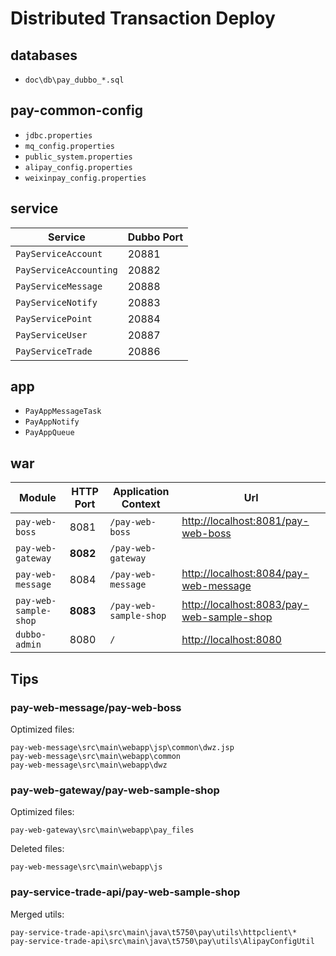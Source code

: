 # Distributed Transaction Deploy

## databases
- `doc\db\pay_dubbo_*.sql`

## pay-common-config
- `jdbc.properties`
- `mq_config.properties`
- `public_system.properties`
- `alipay_config.properties`
- `weixinpay_config.properties`

## service
Service | Dubbo Port 
----|----
`PayServiceAccount` | 20881
`PayServiceAccounting` | 20882
`PayServiceMessage` | 20888
`PayServiceNotify` | 20883
`PayServicePoint` | 20884
`PayServiceUser` | 20887
`PayServiceTrade` | 20886

## app
- `PayAppMessageTask`
- `PayAppNotify`
- `PayAppQueue`

## war
Module | HTTP Port | Application Context | Url
----|----|----|----
`pay-web-boss` | 8081 | `/pay-web-boss` | [http://localhost:8081/pay-web-boss](http://localhost:8081/pay-web-boss)
`pay-web-gateway` | **8082** | `/pay-web-gateway` | 
`pay-web-message` | 8084 | `/pay-web-message` | [http://localhost:8084/pay-web-message](http://localhost:8084/pay-web-message)
`pay-web-sample-shop` | **8083** | `/pay-web-sample-shop` | [http://localhost:8083/pay-web-sample-shop](http://localhost:8083/pay-web-sample-shop)
`dubbo-admin` | 8080 | `/`  | [http://localhost:8080](http://localhost:8080)

## Tips
### pay-web-message/pay-web-boss
Optimized files:
```
pay-web-message\src\main\webapp\jsp\common\dwz.jsp
pay-web-message\src\main\webapp\common
pay-web-message\src\main\webapp\dwz
```

### pay-web-gateway/pay-web-sample-shop
Optimized files:
```
pay-web-gateway\src\main\webapp\pay_files
```
Deleted files:
```
pay-web-message\src\main\webapp\js
```

### pay-service-trade-api/pay-web-sample-shop
Merged utils:
```
pay-service-trade-api\src\main\java\t5750\pay\utils\httpclient\*
pay-service-trade-api\src\main\java\t5750\pay\utils\AlipayConfigUtil
```